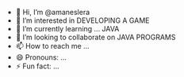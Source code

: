 - 👋 Hi, I’m @amaneslera
- 👀 I’m interested in DEVELOPING A GAME
- 🌱 I’m currently learning ... JAVA 
- 💞️ I’m looking to collaborate on JAVA PROGRAMS
- 📫 How to reach me ...
- 😄 Pronouns: ...
- ⚡ Fun fact: ...

<!---
amaneslera/amaneslera is a ✨ special ✨ repository because its `README.md` (this file) appears on your GitHub profile.
You can click the Preview link to take a look at your changes.
--->
